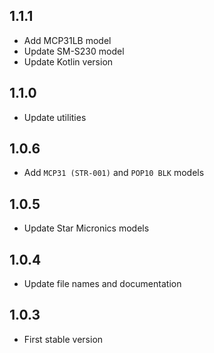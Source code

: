 ## 1.1.1

- Add MCP31LB model
- Update SM-S230 model
- Update Kotlin version

## 1.1.0

- Update utilities

## 1.0.6

- Add `MCP31 (STR-001)` and `POP10 BLK` models

## 1.0.5

- Update Star Micronics models

## 1.0.4

- Update file names and documentation

## 1.0.3

- First stable version
